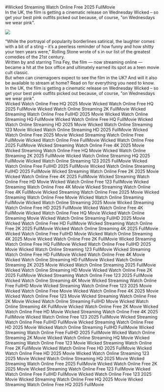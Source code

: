 #Wicked Streaming Watch Online Free 2025 FullMovie  
In the UK, the film is getting a cinematic release on Wednesday Wicked – so get your best pink outfits picked out because, of course, "on Wednesdays we wear pink".  
  
[![](https://i.imgur.com/qSNzIqt.png)](https://movie.rssnews.media/DkndAXLo.php)  
  
“While the portrayal of popularity borderlines satirical, the laughter comes with a bit of a sting – it’s a peerless reminder of how funny and how shitty your teen years were,” Rolling Stone wrote of s in our list of the greatest comedies of the 21st century.  
Written by and starring Tina Fey, the film — now streaming online — became a hit at the box office and ultimately earned its spot as a teen movie cult classic.  
But when can cinemagoers expect to see the film in the UK? And will it also be available to stream at home? Read on for everything you need to know.  
In the UK, the film is getting a cinematic release on Wednesday Wicked – so get your best pink outfits picked out because, of course, "on Wednesdays we wear pink".  
Wicked Watch Online Free HQ 2025 Movie
Wicked Watch Online Free HQ 2025 FullMovie
Wicked Watch Online Streaming 2K FullMovie
Wicked Streaming Watch Online Free FullHD 2025 Movie
Wicked Watch Online Streaming HQ FullMovie
Wicked Watch Online Free HQ FullMovie
Wicked Watch Online Streaming HD 2025 Movie
Wicked Watch Online Streaming 123 Movie
Wicked Watch Online Streaming HD 2025 FullMovie
Wicked Watch Online Free 2025 Movie
Wicked Streaming Watch Online Free FullMovie
Wicked Watch Online Free FullMovie
Wicked Watch Online Free 2025 FullMovie
Wicked Streaming Watch Online Free 4K 2025 Movie
Wicked Streaming Watch Online Free HQ Movie
Wicked Watch Online Streaming 2K 2025 FullMovie
Wicked Watch Online Streaming HQ 2025 FullMovie
Wicked Watch Online Streaming 123 2025 FullMovie
Wicked Watch Online Free FullHD 2025 FullMovie
Wicked Watch Online Streaming FullHD 2025 FullMovie
Wicked Streaming Watch Online Free 2K 2025 Movie
Wicked Watch Online Free 4K 2025 FullMovie
Wicked Streaming Watch Online Free HD Movie
Wicked Watch Online Free 123 FullMovie
Wicked Streaming Watch Online Free 4K Movie
Wicked Streaming Watch Online Free 4K FullMovie
Wicked Streaming Watch Online Free 2025 Movie
Wicked Streaming Watch Online Free Movie
Wicked Watch Online Streaming FullMovie
Wicked Watch Online Streaming 2025 Movie
Wicked Streaming Watch Online Free HD 2025 FullMovie
Wicked Watch Online Free 4K FullMovie
Wicked Watch Online Free HQ Movie
Wicked Watch Online Streaming Movie
Wicked Watch Online Streaming FullHD 2025 Movie
Wicked Watch Online Free HD FullMovie
Wicked Streaming Watch Online Free 2K 2025 FullMovie
Wicked Watch Online Streaming 4K 2025 FullMovie
Wicked Watch Online Free FullHD Movie
Wicked Watch Online Streaming 4K 2025 Movie
Wicked Watch Online Free 2K FullMovie
Wicked Streaming Watch Online Free HQ FullMovie
Wicked Watch Online Free FullHD 2025 Movie
Wicked Watch Online Streaming 123 FullMovie
Wicked Streaming Watch Online Free HD FullMovie
Wicked Watch Online Free 4K Movie
Wicked Watch Online Streaming HD FullMovie
Wicked Watch Online Streaming 2K 2025 Movie
Wicked Watch Online Streaming 2025 FullMovie
Wicked Watch Online Streaming HD Movie
Wicked Watch Online Free 2K 2025 FullMovie
Wicked Streaming Watch Online Free 123 2025 FullMovie
Wicked Watch Online Streaming 4K Movie
Wicked Streaming Watch Online Free FullHD Movie
Wicked Streaming Watch Online Free 123 2025 Movie
Wicked Watch Online Free Movie
Wicked Watch Online Free 4K 2025 Movie
Wicked Watch Online Free 123 Movie
Wicked Streaming Watch Online Free 2K Movie
Wicked Watch Online Streaming FullHD Movie
Wicked Watch Online Streaming 4K FullMovie
Wicked Watch Online Free 2K Movie
Wicked Watch Online Free HD Movie
Wicked Streaming Watch Online Free 4K 2025 FullMovie
Wicked Watch Online Free 123 2025 FullMovie
Wicked Streaming Watch Online Free FullHD FullMovie
Wicked Streaming Watch Online Free HD 2025 Movie
Wicked Watch Online Streaming FullHD FullMovie
Wicked Streaming Watch Online Free FullHD 2025 FullMovie
Wicked Watch Online Streaming 2K Movie
Wicked Watch Online Streaming HQ Movie
Wicked Streaming Watch Online Free 123 Movie
Wicked Streaming Watch Online Free 2K FullMovie
Wicked Watch Online Free HD 2025 FullMovie
Wicked Watch Online Free HD 2025 Movie
Wicked Watch Online Streaming 123 2025 Movie
Wicked Watch Online Streaming HQ 2025 Movie
Wicked Streaming Watch Online Free 2025 FullMovie
Wicked Watch Online Free 2K 2025 Movie
Wicked Streaming Watch Online Free 123 FullMovie
Wicked Watch Online Free FullHD FullMovie
Wicked Watch Online Free 123 2025 Movie
Wicked Streaming Watch Online Free HQ 2025 Movie
Wicked Streaming Watch Online Free HQ 2025 FullMovie